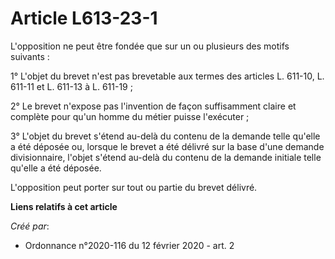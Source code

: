 # Article L613-23-1

L'opposition ne peut être fondée que sur un ou plusieurs des motifs suivants :

1° L'objet du brevet n'est pas brevetable aux termes des articles L. 611-10, L. 611-11 et L. 611-13 à L. 611-19 ;

2° Le brevet n'expose pas l'invention de façon suffisamment claire et complète pour qu'un homme du métier puisse l'exécuter ;

3° L'objet du brevet s'étend au-delà du contenu de la demande telle qu'elle a été déposée ou, lorsque le brevet a été délivré
sur la base d'une demande divisionnaire, l'objet s'étend au-delà du contenu de la demande initiale telle qu'elle a été
déposée.

L'opposition peut porter sur tout ou partie du brevet délivré.

**Liens relatifs à cet article**

_Créé par_:

  - Ordonnance n°2020-116 du 12 février 2020 - art. 2
